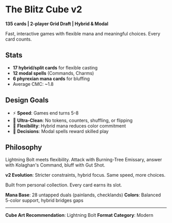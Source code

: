# The Blitz Cube v2

**135 cards | 2-player Grid Draft | Hybrid & Modal**

Fast, interactive games with flexible mana and meaningful choices. Every card counts.

## Stats
- **17 hybrid/split cards** for flexible casting
- **12 modal spells** (Commands, Charms)
- **6 phyrexian mana cards** for bluffing
- Average CMC: ~1.8

## Design Goals
- ⚡ **Speed**: Games end turns 5-8
- 🎴 **Ultra-Clean**: No tokens, counters, shuffling, or flipping
- 🔀 **Flexibility**: Hybrid mana reduces color commitment
- 🧠 **Decisions**: Modal spells reward skilled play

## Philosophy

Lightning Bolt meets flexibility. Attack with Burning-Tree Emissary, answer with Kolaghan's Command, bluff with Gut Shot.

**v2 Evolution**: Stricter constraints, hybrid focus. Same speed, more choices.

Built from personal collection. Every card earns its slot.

**Mana Base**: 28 untapped duals (painlands, checklands)
**Colors**: Balanced 5-color support, hybrid bridges gaps

---

**Cube Art Recommendation**: Lightning Bolt
**Format Category**: Modern
